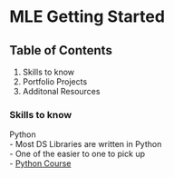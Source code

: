 # MLE Getting Started

## Table of Contents
1. Skills to know
2. Portfolio Projects
3. Additonal Resources


### Skills to know


Python  
    - Most DS Libraries are written in Python  
    - One of the easier to one to pick up  
    - [Python Course](Learning-to-Code-Resources-from-a-SRE-and-Former-MLE.MD###Python)